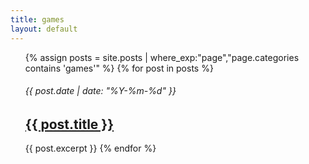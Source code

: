 ```yaml
---
title: games
layout: default
---
```

<ul>
  {% assign posts = site.posts | where_exp:"page","page.categories contains 'games'" %}
  {% for post in posts %}
      <h6>{{ post.date | date: "%Y-%m-%d" }}</h6>
      <h2><a href="{{ post.url }}">{{ post.title }}</a></h2>
      {{ post.excerpt }}
  {% endfor %}
</ul>
